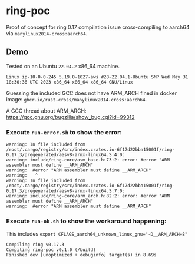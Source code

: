 # ring-poc
Proof of concept for ring 0.17 compilation issue cross-compiling to aarch64 via `manylinux2014-cross:aarch64`.

## Demo
Tested on an Ubuntu `22.04.2` x86\_64 machine.

`Linux ip-10-0-0-245 5.19.0-1027-aws #28~22.04.1-Ubuntu SMP Wed May 31 18:30:36 UTC 2023 x86_64 x86_64 x86_64 GNU/Linux`

Guessing the included GCC does not have ARM\_ARCH fined in docker image: `ghcr.io/rust-cross/manylinux2014-cross:aarch64`.

A GCC thread about ARM_ARCH: https://gcc.gnu.org/bugzilla/show_bug.cgi?id=99312

### Execute `run-error.sh` to show the error:

```
warning: In file included from /root/.cargo/registry/src/index.crates.io-6f17d22bba15001f/ring-0.17.3/pregenerated/aesv8-armx-linux64.S:4:0:
warning: include/ring-core/asm_base.h:73:2: error: #error "ARM assembler must define __ARM_ARCH"
warning:  #error "ARM assembler must define __ARM_ARCH"
warning:   ^
warning: In file included from /root/.cargo/registry/src/index.crates.io-6f17d22bba15001f/ring-0.17.3/pregenerated/aesv8-armx-linux64.S:7:0:
warning: include/ring-core/arm_arch.h:82:2: error: #error "ARM assembler must define __ARM_ARCH"
warning:  #error "ARM assembler must define __ARM_ARCH"
```

### Execute `run-ok.sh` to show the workaround happening:

This includes `export CFLAGS_aarch64_unknown_linux_gnu="-D__ARM_ARCH=8"`

```
Compiling ring v0.17.3
Compiling ring-poc v0.1.0 (/build)
Finished dev [unoptimized + debuginfo] target(s) in 8.69s
```
